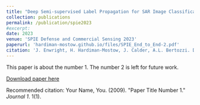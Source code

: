 ```yaml
---
title: "Deep Semi-supervised Label Propagation for SAR Image Classification"
collection: publications
permalink: /publication/spie2023
#excerpt: 
date: 2023
venue: 'SPIE Defense and Commercial Sensing 2023'
paperurl: 'hardiman-mostow.github.io/files/SPIE_End_to_End-2.pdf'
citation: 'J. Enwright, H. Hardiman-Mostow, J. Calder, A.L. Bertozzi. Deep Semi-supervised Label Propagation for SAR Image Classification. _SPIE Defense and Commercial Sensing 2023_, 2023.'
---
```

This paper is about the number 1. The number 2 is left for future work.

[Download paper here](http://hardiman-mostow.github.io/files/SPIE_End_to_End-2.pdf)

Recommended citation: Your Name, You. (2009). "Paper Title Number 1." <i>Journal 1</i>. 1(1).
